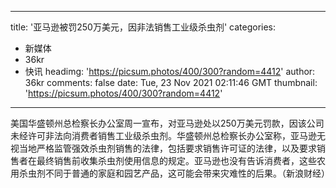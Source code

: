 
---
title: '亚马逊被罚250万美元，因非法销售工业级杀虫剂'
categories: 
 - 新媒体
 - 36kr
 - 快讯
headimg: 'https://picsum.photos/400/300?random=4412'
author: 36kr
comments: false
date: Tue, 23 Nov 2021 02:11:46 GMT
thumbnail: 'https://picsum.photos/400/300?random=4412'
---

<div>   
美国华盛顿州总检察长办公室周一宣布，对亚马逊处以250万美元罚款，因该公司未经许可非法向消费者销售工业级杀虫剂。华盛顿州总检察长办公室称，亚马逊无视当地严格监管强效杀虫剂销售的法律，包括要求销售许可证的法律，以及要求销售者在最终销售前收集杀虫剂使用信息的规定。亚马逊也没有告诉消费者，这些农用杀虫剂不同于普通的家庭和园艺产品，这可能会带来灾难性的后果。（新浪财经）  
</div>
            